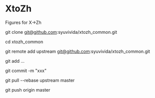 XtoZh
=====

Figures for X->Zh

git clone git@github.com:syuvivida/xtozh_common.git

cd xtozh_common

git remote add upstream git@github.com:syuvivida/xtozh_common.git

git add ...

git commit -m "xxx"

git pull --rebase upstream master

git push origin master

